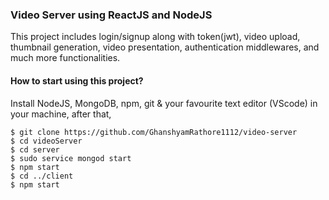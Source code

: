 ### Video Server using ReactJS and NodeJS

This project includes login/signup along with token(jwt), video upload, thumbnail generation, video presentation, authentication middlewares, and much more functionalities.


#### How to start using this project?


Install NodeJS, MongoDB, npm, git & your favourite text editor (VScode) in your machine, after that,
```
$ git clone https://github.com/GhanshyamRathore1112/video-server
$ cd videoServer
$ cd server
$ sudo service mongod start
$ npm start
$ cd ../client
$ npm start
```



